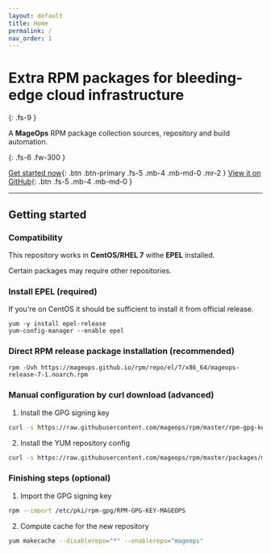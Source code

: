 ```yaml
---
layout: default
title: Home
permalink: /
nav_order: 1
---
```


# Extra RPM packages for bleeding-edge cloud infrastructure
{: .fs-9 }

A **MageOps** RPM package collection sources, repository
and build automation.

{: .fs-6 .fw-300 }

[Get started now](#getting-started){: .btn .btn-primary .fs-5 .mb-4 .mb-md-0 .mr-2 } [View it on GitHub](https://github.com/mageops/rpm){: .btn .fs-5 .mb-4 .mb-md-0 }

---

## Getting started

### Compatibility

This repository works in **CentOS/RHEL 7** withe **EPEL** installed.

Certain packages may require other repositories.

### Install EPEL (required)

If you're on CentOS it should be sufficient to install it
from official release.

```shell
yum -y install epel-release
yum-config-manager --enable epel
```

### Direct RPM release package installation (recommended)

```shell
rpm -Uvh https://mageops.github.io/rpm/repo/el/7/x86_64/mageops-release-7-1.noarch.rpm
```

### Manual configuration by curl download (advanced)

1. Install the GPG signing key
```bash
curl -s https://raw.githubusercontent.com/mageops/rpm/master/rpm-gpg-key.pub.asc > /etc/pki/rpm-gpg/RPM-GPG-KEY-MAGEOPS
```

2. Install the YUM repository config
```bash
curl -s https://raw.githubusercontent.com/mageops/rpm/master/packages/mageops-release/mageops.repo > /etc/yum.repos.d/mageops.repo
```

### Finishing steps (optional)

1. Import the GPG signing key 
```bash
rpm --import /etc/pki/rpm-gpg/RPM-GPG-KEY-MAGEOPS
```

2. Compute cache for the new repository
```bash
yum makecache --disablerepo="*" --enablerepo="mageops"
```

<!-- ### Manual configuration by pasting contents (advanced)

1. Place into `/etc/pki/rpm-gpg/RPM-GPG-KEY-MAGEOPS` file
```
{% include src/rpm-gpg-key.pub.asc %}
```

2. Paste into `/etc/yum.repos.d/mageops.repo` file
```ini
{% include src/packages/mageops-release/mageops.repo %}
``` -->
